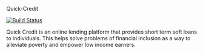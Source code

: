 Quick-Credit

[![Build Status](https://travis-ci.org/Merkll/Quick-Credit.svg?branch=develop)](https://travis-ci.org/Merkll/Quick-Credit)

Quick Credit is an online lending platform that provides short term soft loans to individuals. This helps solve problems of financial inclusion as a way to alleviate poverty and empower low income earners.
